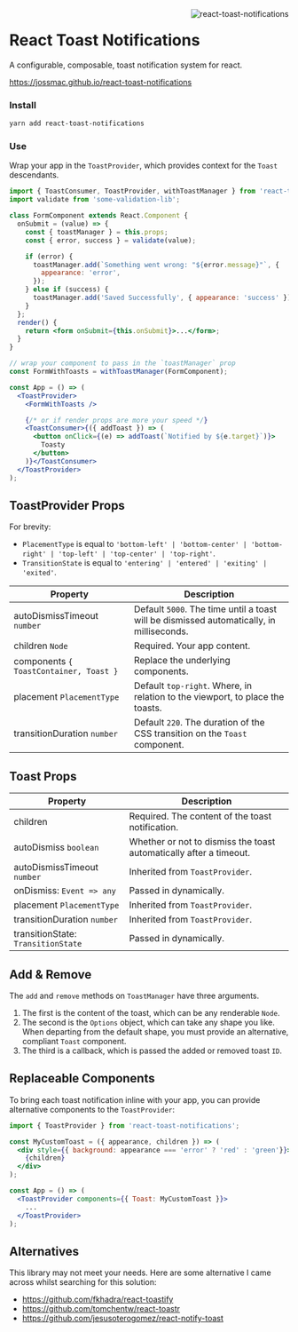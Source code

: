 <img align="right" src="https://user-images.githubusercontent.com/2730833/41197727-5e0b4d2e-6cab-11e8-9d0d-873d1f8ebced.png" alt="react-toast-notifications" />

# React Toast Notifications

A configurable, composable, toast notification system for react.

https://jossmac.github.io/react-toast-notifications

### Install

```bash
yarn add react-toast-notifications
```

### Use

Wrap your app in the `ToastProvider`, which provides context for the `Toast` descendants.

```jsx
import { ToastConsumer, ToastProvider, withToastManager } from 'react-toast-notifications';
import validate from 'some-validation-lib';

class FormComponent extends React.Component {
  onSubmit = (value) => {
    const { toastManager } = this.props;
    const { error, success } = validate(value);

    if (error) {
      toastManager.add(`Something went wrong: "${error.message}"`, {
        appearance: 'error',
      });
    } else if (success) {
      toastManager.add('Saved Successfully', { appearance: 'success' });
    }
  };
  render() {
    return <form onSubmit={this.onSubmit}>...</form>;
  }
}

// wrap your component to pass in the `toastManager` prop
const FormWithToasts = withToastManager(FormComponent);

const App = () => (
  <ToastProvider>
    <FormWithToasts />

    {/* or if render props are more your speed */}
    <ToastConsumer>{({ addToast }) => (
      <button onClick={(e) => addToast(`Notified by ${e.target}`)}>
        Toasty
      </button>
    )}</ToastConsumer>
  </ToastProvider>
);
```

## ToastProvider Props

For brevity:
- `PlacementType` is equal to `'bottom-left'
  | 'bottom-center'
  | 'bottom-right'
  | 'top-left'
  | 'top-center'
  | 'top-right'`.
- `TransitionState` is equal to `'entering' | 'entered' | 'exiting' | 'exited'`.

| Property        | Description                      |
| --------------- | -------------------------------- |
| autoDismissTimeout `number` | Default `5000`. The time until a toast will be dismissed automatically, in milliseconds. |
| children `Node` | Required. Your app content. |
| components `{ ToastContainer, Toast }` | Replace the underlying components. |
| placement `PlacementType` | Default `top-right`. Where, in relation to the viewport, to place the toasts. |
| transitionDuration `number` | Default `220`. The duration of the CSS transition on the `Toast` component. |

## Toast Props

| Property | Description |
|--------- | ----------- |
| children  | Required. The content of the toast notification. |
| autoDismiss `boolean` | Whether or not to dismiss the toast automatically after a timeout. |
| autoDismissTimeout `number` | Inherited from `ToastProvider`. |
| onDismiss: `Event => any` | Passed in dynamically. |
| placement `PlacementType` | Inherited from `ToastProvider`. |
| transitionDuration `number` | Inherited from `ToastProvider`. |
| transitionState: `TransitionState` | Passed in dynamically. |

## Add & Remove

The `add` and `remove` methods on `ToastManager` have three arguments.

1. The first is the content of the toast, which can be any renderable `Node`.
1. The second is the `Options` object, which can take any shape you like. When departing from the default shape, you must provide an alternative, compliant `Toast` component.
1. The third is a callback, which is passed the added or removed toast `ID`.

## Replaceable Components

To bring each toast notification inline with your app, you can provide alternative components to the `ToastProvider`:

```jsx
import { ToastProvider } from 'react-toast-notifications';

const MyCustomToast = ({ appearance, children }) => (
  <div style={{ background: appearance === 'error' ? 'red' : 'green'}}>
    {children}
  </div>
);

const App = () => (
  <ToastProvider components={{ Toast: MyCustomToast }}>
    ...
  </ToastProvider>
);
```

## Alternatives

This library may not meet your needs. Here are some alternative I came across whilst searching for this solution:

- https://github.com/fkhadra/react-toastify
- https://github.com/tomchentw/react-toastr
- https://github.com/jesusoterogomez/react-notify-toast
